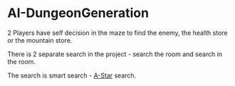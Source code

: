 # AI-DungeonGeneration

2 Players have self decision in the maze to find the enemy, the health store or the mountain store.

There is 2 separate search in the project - search the room and search in the room.

The search is smart search - [A-Star](https://en.wikipedia.org/wiki/A*_search_algorithm) search.
